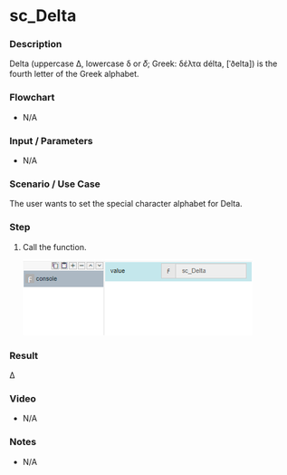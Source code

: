 ﻿# sc_Delta

### Description

Delta (uppercase Δ, lowercase δ or 𝛿; Greek: δέλτα délta, [ˈðelta]) is the fourth letter of the Greek alphabet.

### Flowchart

- N/A 

### Input / Parameters

- N/A

### Scenario / Use Case

The user wants to set the special character alphabet for Delta.

### Step

1. Call the function.
    
    ![](../../../../document/function/SpecialCharacter/sc_Delta/sc_Delta-step-1.png?raw=true)
 
### Result

Δ
 
### Video

- N/A

<!--[![Video](http://i.imgur.com/Ot5DWAW.png)](https://youtu.be/StTqXEQ2l-Y?t=35s)-->

### Notes

- N/A
